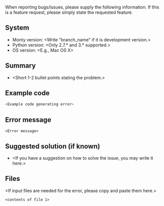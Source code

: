 When reporting bugs/issues, please supply the following information. If this
is a feature request, please simply state the requested feature.

## System

* Monty version: <Write "branch_name" if it is development version.>
* Python version: <Only 2.7.* and 3.* supported.>
* OS version: <E.g., Mac OS X>

## Summary

* <Short 1-2 bullet points stating the problem.>

## Example code

```python
<Example code generating error>
```

## Error message

```
<Error message>
```

## Suggested solution (if known)

* <If you have a suggestion on how to solve the issue, you may write it here.>

## Files

<If input files are needed for the error, please copy and paste them here.>

```
<contents of file 1>
```
